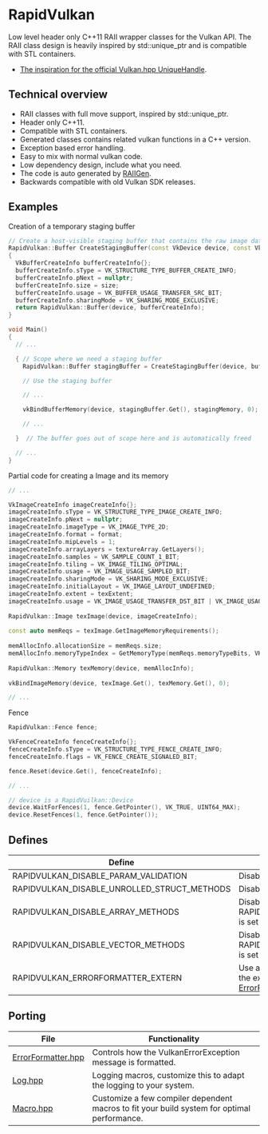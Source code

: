 # RapidVulkan
Low level header only C++11 RAII wrapper classes for the Vulkan API. 
The RAII class design is heavily inspired by std::unique_ptr and is compatible with STL containers.

* [The inspiration for the official Vulkan.hpp UniqueHandle](https://github.com/KhronosGroup/Vulkan-Hpp/issues/34).

## Technical overview
* RAII classes with full move support, inspired by std::unique_ptr.
* Header only C++11.
* Compatible with STL containers.
* Generated classes contains related vulkan functions in a C++ version.
* Exception based error handling.
* Easy to mix with normal vulkan code.
* Low dependency design, include what you need.
* The code is auto generated by [RAIIGen](https://github.com/Unarmed1000/RAIIGen).
* Backwards compatible with old Vulkan SDK releases.

## Examples

Creation of a temporary staging buffer

```C++
// Create a host-visible staging buffer that contains the raw image data
RapidVulkan::Buffer CreateStagingBuffer(const VkDevice device, const VkDeviceSize size)
{
  VkBufferCreateInfo bufferCreateInfo{};
  bufferCreateInfo.sType = VK_STRUCTURE_TYPE_BUFFER_CREATE_INFO;
  bufferCreateInfo.pNext = nullptr;
  bufferCreateInfo.size = size;
  bufferCreateInfo.usage = VK_BUFFER_USAGE_TRANSFER_SRC_BIT;
  bufferCreateInfo.sharingMode = VK_SHARING_MODE_EXCLUSIVE;
  return RapidVulkan::Buffer(device, bufferCreateInfo);
}

void Main()
{
  // ...

  { // Scope where we need a staging buffer
    RapidVulkan::Buffer stagingBuffer = CreateStagingBuffer(device, bufferSize);

    // Use the staging buffer

    // ...

    vkBindBufferMemory(device, stagingBuffer.Get(), stagingMemory, 0);

    // ...

  }  // The buffer goes out of scope here and is automatically freed

  // ...
}
```

Partial code for creating a Image and its memory

```C++
// ...

VkImageCreateInfo imageCreateInfo{};
imageCreateInfo.sType = VK_STRUCTURE_TYPE_IMAGE_CREATE_INFO;
imageCreateInfo.pNext = nullptr;
imageCreateInfo.imageType = VK_IMAGE_TYPE_2D;
imageCreateInfo.format = format;
imageCreateInfo.mipLevels = 1;
imageCreateInfo.arrayLayers = textureArray.GetLayers();
imageCreateInfo.samples = VK_SAMPLE_COUNT_1_BIT;
imageCreateInfo.tiling = VK_IMAGE_TILING_OPTIMAL;
imageCreateInfo.usage = VK_IMAGE_USAGE_SAMPLED_BIT;
imageCreateInfo.sharingMode = VK_SHARING_MODE_EXCLUSIVE;
imageCreateInfo.initialLayout = VK_IMAGE_LAYOUT_UNDEFINED;
imageCreateInfo.extent = texExtent;
imageCreateInfo.usage = VK_IMAGE_USAGE_TRANSFER_DST_BIT | VK_IMAGE_USAGE_SAMPLED_BIT;
  
RapidVulkan::Image texImage(device, imageCreateInfo);
  
const auto memReqs = texImage.GetImageMemoryRequirements();
  
memAllocInfo.allocationSize = memReqs.size;
memAllocInfo.memoryTypeIndex = GetMemoryType(memReqs.memoryTypeBits, VK_MEMORY_PROPERTY_DEVICE_LOCAL_BIT);
  
RapidVulkan::Memory texMemory(device, memAllocInfo);
  
vkBindImageMemory(device, texImage.Get(), texMemory.Get(), 0);

// ...
```

Fence
```C++
RapidVulkan::Fence fence;

VkFenceCreateInfo fenceCreateInfo{};
fenceCreateInfo.sType = VK_STRUCTURE_TYPE_FENCE_CREATE_INFO;
fenceCreateInfo.flags = VK_FENCE_CREATE_SIGNALED_BIT;

fence.Reset(device.Get(), fenceCreateInfo);

// ...

// device is a RapidVuilkan::Device
device.WaitForFences(1, fence.GetPointer(), VK_TRUE, UINT64_MAX);
device.ResetFences(1, fence.GetPointer());

```


## Defines

Define                                      | Functionality
--------------------------------------------|------------------------
RAPIDVULKAN_DISABLE_PARAM_VALIDATION        | Disable input parameter validation
RAPIDVULKAN_DISABLE_UNROLLED_STRUCT_METHODS | Disable the unrolled structs methods.
RAPIDVULKAN_DISABLE_ARRAY_METHODS           | Disable support for std::array. if RAPIDVULKAN_DISABLE_UNROLLED_STRUCT_METHODS is set array methods are also disabled.
RAPIDVULKAN_DISABLE_VECTOR_METHODS          | Disable support for std::vector. if RAPIDVULKAN_DISABLE_UNROLLED_STRUCT_METHODS is set vectory methods are also disabled
RAPIDVULKAN_ERRORFORMATTER_EXTERN           | Use an extern ErrorFormatter, which allows you to format the exception message to fit your framework. See [ErrorFormatter.hpp](include/RapidVulkan/System/ErrorFormatter.hpp)

## Porting

File                                                                | Functionality
--------------------------------------------------------------------|------------------------
[ErrorFormatter.hpp](include/RapidVulkan/System/ErrorFormatter.hpp) | Controls how the VulkanErrorException message is formatted.
[Log.hpp](include/RapidVulkan/System/Log.hpp)                       | Logging macros, customize this to adapt the logging to your system.
[Macro.hpp](include/RapidVulkan/System/Macro.hpp)                   | Customize a few compiler dependent macros to fit your build system for optimal performance.
